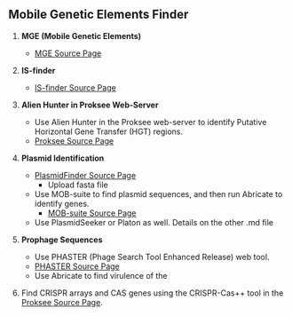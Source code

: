 ## Mobile Genetic Elements Finder

1. **MGE (Mobile Genetic Elements)**
   - [MGE Source Page](https://www.genomicepidemiology.org/)

2. **IS-finder**
   - [IS-finder Source Page](https://isfinder.biotoul.fr/blast/resultat.php?id=phpJAVCul&title=&prog=blastn)

3. **Alien Hunter in Proksee Web-Server**
   - Use Alien Hunter in the Proksee web-server to identify Putative Horizontal Gene Transfer (HGT) regions.
   - [Proksee Source Page](https://proksee.ca/)

4. **Plasmid Identification**
   - [PlasmidFinder Source Page](https://cge.food.dtu.dk/services/plasmidfinder/)
     - Upload fasta file
   - Use MOB-suite to find plasmid sequences, and then run Abricate to identify genes.
     - [MOB-suite Source Page](https://github.com/phac-nml/mob-suite)
   - Use PlasmidSeeker or Platon as well. Details on the other .md file

5. **Prophage Sequences**
   - Use PHASTER (Phage Search Tool Enhanced Release) web tool.
   - [PHASTER Source Page](https://phaster.ca/)
   - Use Abricate to find virulence of the 

6. Find CRISPR arrays and CAS genes using the CRISPR-Cas++ tool in the [Proksee Source Page](https://proksee.ca/).

